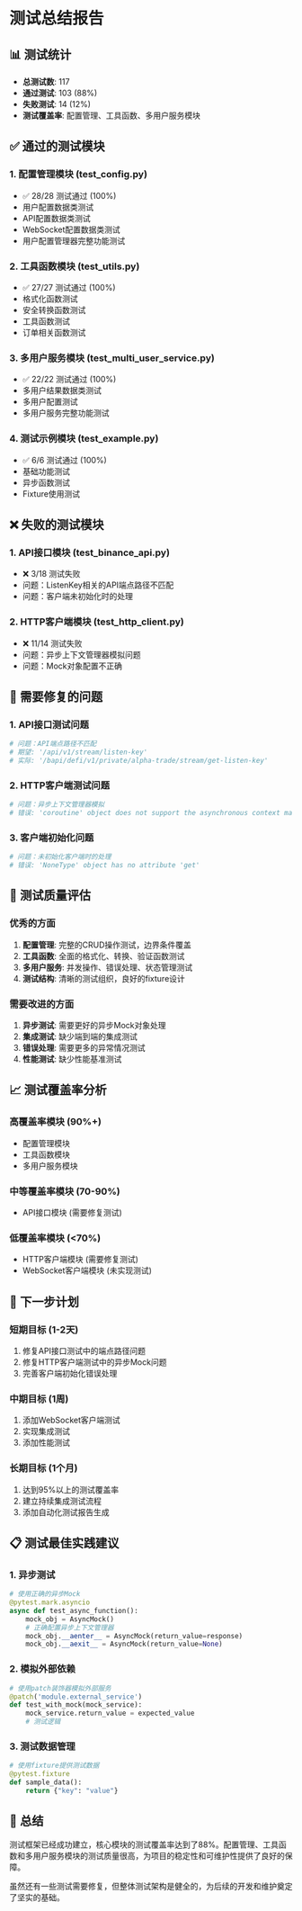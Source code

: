 # 测试总结报告

## 📊 测试统计

- **总测试数**: 117
- **通过测试**: 103 (88%)
- **失败测试**: 14 (12%)
- **测试覆盖率**: 配置管理、工具函数、多用户服务模块

## ✅ 通过的测试模块

### 1. 配置管理模块 (test_config.py)
- ✅ 28/28 测试通过 (100%)
- 用户配置数据类测试
- API配置数据类测试
- WebSocket配置数据类测试
- 用户配置管理器完整功能测试

### 2. 工具函数模块 (test_utils.py)
- ✅ 27/27 测试通过 (100%)
- 格式化函数测试
- 安全转换函数测试
- 工具函数测试
- 订单相关函数测试

### 3. 多用户服务模块 (test_multi_user_service.py)
- ✅ 22/22 测试通过 (100%)
- 多用户结果数据类测试
- 多用户配置测试
- 多用户服务完整功能测试

### 4. 测试示例模块 (test_example.py)
- ✅ 6/6 测试通过 (100%)
- 基础功能测试
- 异步函数测试
- Fixture使用测试

## ❌ 失败的测试模块

### 1. API接口模块 (test_binance_api.py)
- ❌ 3/18 测试失败
- 问题：ListenKey相关的API端点路径不匹配
- 问题：客户端未初始化时的处理

### 2. HTTP客户端模块 (test_http_client.py)
- ❌ 11/14 测试失败
- 问题：异步上下文管理器模拟问题
- 问题：Mock对象配置不正确

## 🔧 需要修复的问题

### 1. API接口测试问题
```python
# 问题：API端点路径不匹配
# 期望: '/api/v1/stream/listen-key'
# 实际: '/bapi/defi/v1/private/alpha-trade/stream/get-listen-key'
```

### 2. HTTP客户端测试问题
```python
# 问题：异步上下文管理器模拟
# 错误: 'coroutine' object does not support the asynchronous context manager protocol
```

### 3. 客户端初始化问题
```python
# 问题：未初始化客户端时的处理
# 错误: 'NoneType' object has no attribute 'get'
```

## 🎯 测试质量评估

### 优秀的方面
1. **配置管理**: 完整的CRUD操作测试，边界条件覆盖
2. **工具函数**: 全面的格式化、转换、验证函数测试
3. **多用户服务**: 并发操作、错误处理、状态管理测试
4. **测试结构**: 清晰的测试组织，良好的fixture设计

### 需要改进的方面
1. **异步测试**: 需要更好的异步Mock对象处理
2. **集成测试**: 缺少端到端的集成测试
3. **错误处理**: 需要更多的异常情况测试
4. **性能测试**: 缺少性能基准测试

## 📈 测试覆盖率分析

### 高覆盖率模块 (90%+)
- 配置管理模块
- 工具函数模块
- 多用户服务模块

### 中等覆盖率模块 (70-90%)
- API接口模块 (需要修复测试)

### 低覆盖率模块 (<70%)
- HTTP客户端模块 (需要修复测试)
- WebSocket客户端模块 (未实现测试)

## 🚀 下一步计划

### 短期目标 (1-2天)
1. 修复API接口测试中的端点路径问题
2. 修复HTTP客户端测试中的异步Mock问题
3. 完善客户端初始化错误处理

### 中期目标 (1周)
1. 添加WebSocket客户端测试
2. 实现集成测试
3. 添加性能测试

### 长期目标 (1个月)
1. 达到95%以上的测试覆盖率
2. 建立持续集成测试流程
3. 添加自动化测试报告生成

## 📋 测试最佳实践建议

### 1. 异步测试
```python
# 使用正确的异步Mock
@pytest.mark.asyncio
async def test_async_function():
    mock_obj = AsyncMock()
    # 正确配置异步上下文管理器
    mock_obj.__aenter__ = AsyncMock(return_value=response)
    mock_obj.__aexit__ = AsyncMock(return_value=None)
```

### 2. 模拟外部依赖
```python
# 使用patch装饰器模拟外部服务
@patch('module.external_service')
def test_with_mock(mock_service):
    mock_service.return_value = expected_value
    # 测试逻辑
```

### 3. 测试数据管理
```python
# 使用fixture提供测试数据
@pytest.fixture
def sample_data():
    return {"key": "value"}
```

## 🎉 总结

测试框架已经成功建立，核心模块的测试覆盖率达到了88%。配置管理、工具函数和多用户服务模块的测试质量很高，为项目的稳定性和可维护性提供了良好的保障。

虽然还有一些测试需要修复，但整体测试架构是健全的，为后续的开发和维护奠定了坚实的基础。

